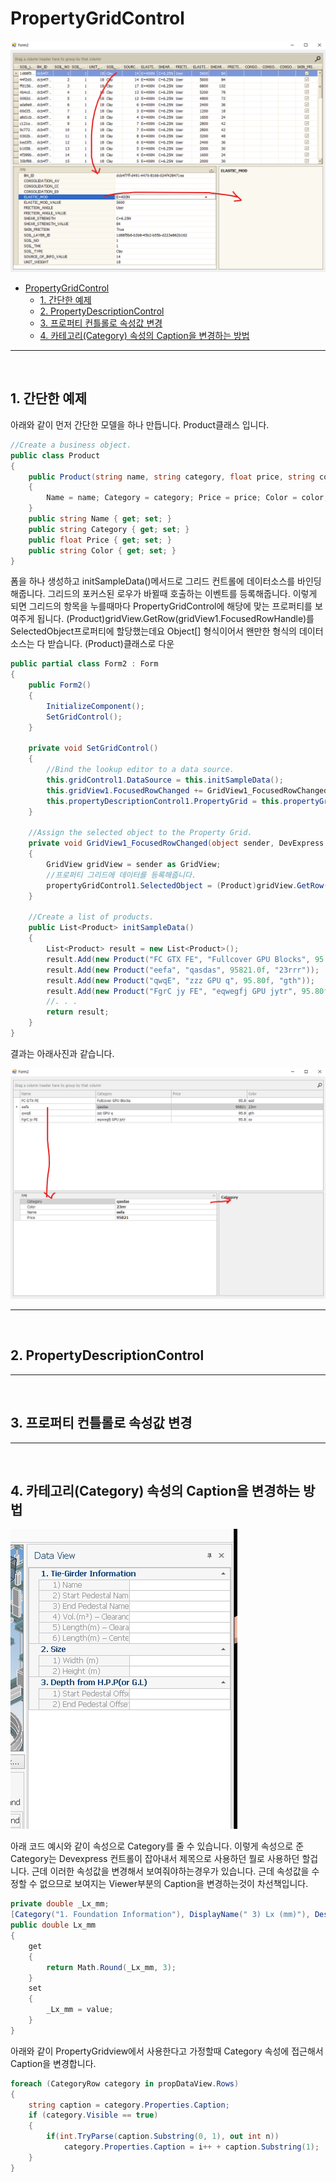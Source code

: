# PropertyGridControl

![img](../img/devexpress_img/propertygridcontrol/001.png)

- [PropertyGridControl](#propertygridcontrol)
  - [1. 간단한 예제](#1-간단한-예제)
  - [2. PropertyDescriptionControl](#2-propertydescriptioncontrol)
  - [3. 프로퍼티 컨틀롤로 속성값 변경](#3-프로퍼티-컨틀롤로-속성값-변경)
  - [4. 카테고리(Category) 속성의 Caption을 변경하는 방법](#4-카테고리category-속성의-caption을-변경하는-방법)

<hr />
<br />

## 1. 간단한 예제 

아래와 같이 먼저 간단한 모델을 하나 만듭니다. Product클래스 입니다.

```C#
//Create a business object.
public class Product
{
    public Product(string name, string category, float price, string color)
    {
        Name = name; Category = category; Price = price; Color = color;
    }
    public string Name { get; set; }
    public string Category { get; set; }
    public float Price { get; set; }
    public string Color { get; set; }
}
```

폼을 하나 생성하고 initSampleData()메서드로 그리드 컨트롤에 데이터소스를 바인딩해줍니다. 그리드의 포커스된 로우가 바뀔때 호출하는 이벤트를 등록해줍니다. 이렇게 되면 그리드의 항목을 누를때마다 PropertyGridControl에 해당에 맞는 프로퍼티를 보여주게 됩니다. (Product)gridView.GetRow(gridView1.FocusedRowHandle)를 SelectedObject프로퍼티에 할당했는데요 Object[] 형식이어서 왠만한 형식의 데이터소스는 다 받습니다. (Product)클래스로 다운

```C#
public partial class Form2 : Form
{
    public Form2()
    {
        InitializeComponent();
        SetGridControl();
    }

    private void SetGridControl()
    {
        //Bind the lookup editor to a data source.
        this.gridControl1.DataSource = this.initSampleData();                                    
        this.gridView1.FocusedRowChanged += GridView1_FocusedRowChanged;
        this.propertyDescriptionControl1.PropertyGrid = this.propertyGridControl1;
    }

    //Assign the selected object to the Property Grid.    
    private void GridView1_FocusedRowChanged(object sender, DevExpress.XtraGrid.Views.Base.FocusedRowChangedEventArgs e)
    {
        GridView gridView = sender as GridView;
        //프로퍼티 그리드에 데이터를 등록해줍니다. 
        propertyGridControl1.SelectedObject = (Product)gridView.GetRow(gridView1.FocusedRowHandle);
    }

    //Create a list of products.
    public List<Product> initSampleData()
    {
        List<Product> result = new List<Product>();
        result.Add(new Product("FC GTX FE", "Fullcover GPU Blocks", 95.80f, "esd"));
        result.Add(new Product("eefa", "qasdas", 95821.0f, "23rrr"));
        result.Add(new Product("qwqE", "zzz GPU q", 95.80f, "gth"));
        result.Add(new Product("FgrC jy FE", "eqwegfj GPU jytr", 95.80f, "xx"));
        //. . .
        return result;
    }
}
```

결과는 아래사진과 같습니다.

![img](../img/devexpress_img/propertygridcontrol/002.png)

<hr />
<br />

## 2. PropertyDescriptionControl



<hr />
<br />

## 3. 프로퍼티 컨틀롤로 속성값 변경

<hr />
<br />

## 4. 카테고리(Category) 속성의 Caption을 변경하는 방법

![img](../img/devexpress_img/propertygridcontrol/003.png)

아래 코드 예시와 같이 속성으로 Category를 줄 수 있습니다. 이렇게 속성으로 준 Category는 Devexpress 컨트롤이 잡아내서 제목으로 사용하던 뭘로 사용하던 할겁니다. 근데 이러한 속성값을 변경해서 보여줘야하는경우가 있습니다. 근데 속성값을 수정할 수 없으므로 보여지는 Viewer부분의 Caption을 변경하는것이 차선책입니다. 

```C#
private double _Lx_mm;
[Category("1. Foundation Information"), DisplayName(" 3) Lx (mm)"), Description("")]
public double Lx_mm
{
    get
    {
        return Math.Round(_Lx_mm, 3);
    }
    set
    {
        _Lx_mm = value;
    }
}
```

아래와 같이 PropertyGridview에서 사용한다고 가정할때 Category 속성에 접근해서 Caption을 변경합니다. 

```C#
foreach (CategoryRow category in propDataView.Rows)
{
    string caption = category.Properties.Caption;
    if (category.Visible == true)
    {
        if(int.TryParse(caption.Substring(0, 1), out int n))
            category.Properties.Caption = i++ + caption.Substring(1);
    }
}
```